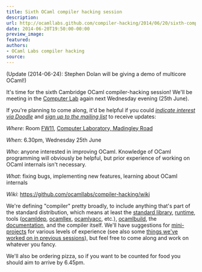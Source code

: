 ```yaml
---
title: Sixth OCaml compiler hacking session
description:
url: http://ocamllabs.github.com/compiler-hacking/2014/06/20/sixth-compiler-hacking-session - [404 Not Found]
date: 2014-06-20T19:50:00-00:00
preview_image:
featured:
authors:
- OCaml Labs compiler hacking
source:
---
```


<p>(Update (2014-06-24): Stephen Dolan will be giving a demo of multicore OCaml!)</p>

<p>It's time for the sixth Cambridge OCaml compiler-hacking session!  We'll be meeting in the <a href="http://www.cl.cam.ac.uk/">Computer Lab</a> again next Wednesday evening (25th June).</p>

<p>If you're planning to come along, it'd be helpful if you could <a href="http://doodle.com/2ps9gunbkiy3tp6i"><em>indicate interest via Doodle</em></a> and <a href="http://lists.ocaml.org/listinfo/cam-compiler-hacking"><em>sign up to the mailing list</em></a> to receive updates:</p>

<p><em>Where</em>: Room <a href="http://www.cl.cam.ac.uk/research/dtg/openroommap/static/?s=FW11&amp;labels=1">FW11</a>, <a href="http://www.cl.cam.ac.uk/directions/">Computer Laboratory, Madingley Road</a></p>

<p><em>When</em>: 6.30pm, Wednesday 25th June</p>

<p><em>Who</em>: anyone interested in improving OCaml. Knowledge of OCaml programming will obviously be helpful, but prior experience of working on OCaml internals isn't necessary.</p>

<p><em>What</em>: fixing bugs, implementing new features, learning about OCaml internals</p>

<p><em>Wiki</em>: <a href="https://github.com/ocamllabs/compiler-hacking/wiki">https://github.com/ocamllabs/compiler-hacking/wiki</a></p>

<p>We're defining &quot;compiler&quot; pretty broadly, to include anything that's part of the standard distribution, which means at least the <a href="http://caml.inria.fr/pub/docs/manual-ocaml-4.01/libref/index.html - [404 Not Found]">standard library</a>, <a href="http://caml.inria.fr/pub/docs/manual-ocaml-4.00/manual024.html - [404 Not Found]">runtime</a>, tools (<a href="http://caml.inria.fr/pub/docs/manual-ocaml-4.01/depend.html - [404 Not Found]">ocamldep</a>, <a href="http://caml.inria.fr/pub/docs/manual-ocaml-4.00/manual026.html#toc105 - [404 Not Found]">ocamllex</a>, <a href="http://caml.inria.fr/pub/docs/manual-ocaml-4.00/manual026.html#toc107 - [404 Not Found]">ocamlyacc</a>, etc.), <a href="http://caml.inria.fr/pub/docs/manual-ocaml-4.00/manual032.html - [404 Not Found]">ocamlbuild</a>, the <a href="http://caml.inria.fr/resources/doc/index.en.html">documentation</a>, and the compiler itself. We'll have suggestions for <a href="https://github.com/ocamllabs/compiler-hacking/wiki/Things-to-work-on">mini-projects</a> for various levels of experience (see also some <a href="https://github.com/ocamllabs/compiler-hacking/wiki/Things-previously-worked-on">things we've worked on in previous sessions</a>), but feel free to come along and work on whatever you fancy.</p>

<p>We'll also be ordering pizza, so if you want to be counted for food you should aim to arrive by 6.45pm.</p>


